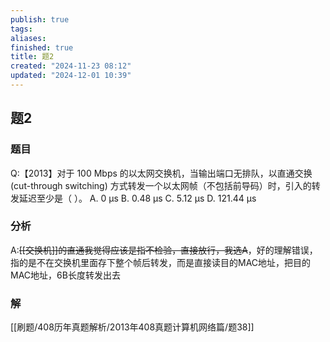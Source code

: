 ```yaml
---
publish: true
tags: 
aliases: 
finished: true
title: 题2
created: "2024-11-23 08:12"
updated: "2024-12-01 10:39"
---
```

## 题2
### 题目
Q:【2013】对于 100 Mbps 的以太网交换机，当输出端口无排队，以直通交换 (cut-through switching) 方式转发一个以太网帧（不包括前导码）时，引入的转发延迟至少是（ ）。
A. 0 μs
B. 0.48 μs
C. 5.12 μs
D. 121.44 μs
### 分析
A:~~[[交换机]]的直通我觉得应该是指不检验，直接放行，我选A~~，好的理解错误，指的是不在交换机里面存下整个帧后转发，而是直接读目的MAC地址，把目的MAC地址，6B长度转发出去
### 解
[[刷题/408历年真题解析/2013年408真题计算机网络篇/题38]]